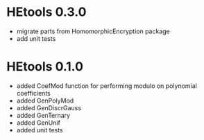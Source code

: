 # HEtools 0.3.0

* migrate parts from HomomorphicEncryption package
* add unit tests

# HEtools 0.1.0

* added CoefMod function for performing modulo on polynomial coefficients
* added GenPolyMod
* added GenDiscrGauss
* added GenTernary
* added GenUnif
* added unit tests
